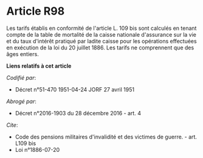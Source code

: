 # Article R98

Les tarifs établis en conformité de l'article L. 109 bis sont calculés en tenant compte de la table de mortalité de la caisse
nationale d'assurance sur la vie et du taux d'intérêt pratiqué par ladite caisse pour les opérations effectuées en exécution
de la loi du 20 juillet 1886. Les tarifs ne comprennent que des âges entiers.

**Liens relatifs à cet article**

_Codifié par_:

  - Décret n°51-470 1951-04-24 JORF 27 avril 1951

_Abrogé par_:

  - Décret n°2016-1903 du 28 décembre 2016 - art. 4

_Cite_:

  - Code des pensions militaires d'invalidité et des victimes de guerre. - art. L109 bis
  - Loi n°1886-07-20
